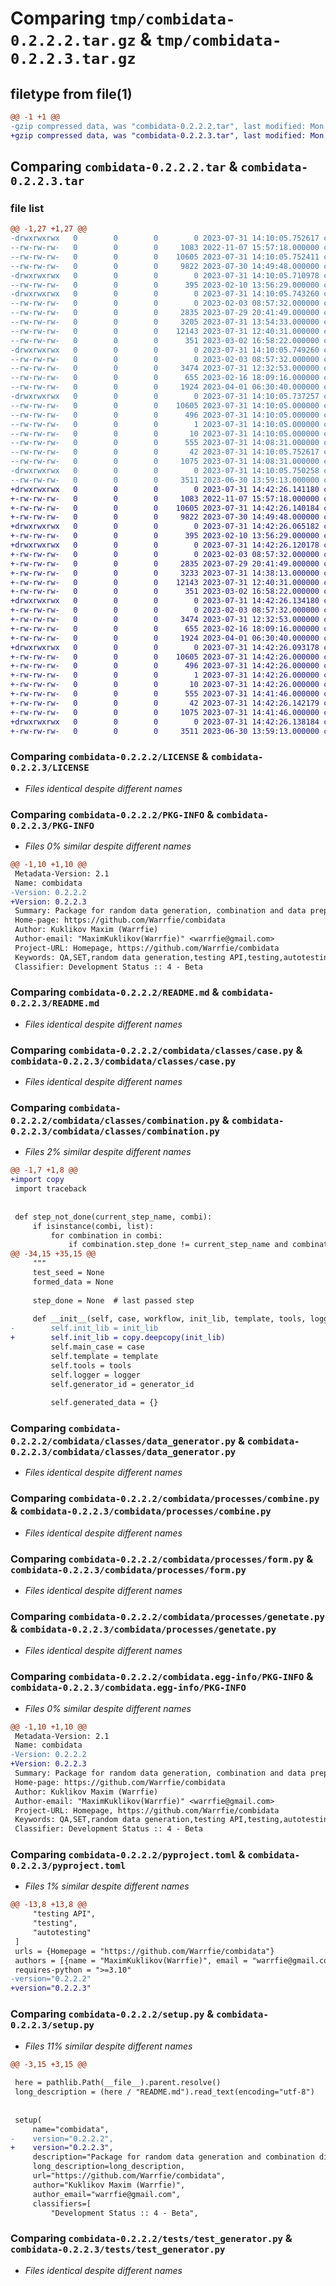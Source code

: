 # Comparing `tmp/combidata-0.2.2.2.tar.gz` & `tmp/combidata-0.2.2.3.tar.gz`

## filetype from file(1)

```diff
@@ -1 +1 @@
-gzip compressed data, was "combidata-0.2.2.2.tar", last modified: Mon Jul 31 14:10:05 2023, max compression
+gzip compressed data, was "combidata-0.2.2.3.tar", last modified: Mon Jul 31 14:42:26 2023, max compression
```

## Comparing `combidata-0.2.2.2.tar` & `combidata-0.2.2.3.tar`

### file list

```diff
@@ -1,27 +1,27 @@
-drwxrwxrwx   0        0        0        0 2023-07-31 14:10:05.752617 combidata-0.2.2.2/
--rw-rw-rw-   0        0        0     1083 2022-11-07 15:57:18.000000 combidata-0.2.2.2/LICENSE
--rw-rw-rw-   0        0        0    10605 2023-07-31 14:10:05.752411 combidata-0.2.2.2/PKG-INFO
--rw-rw-rw-   0        0        0     9822 2023-07-30 14:49:48.000000 combidata-0.2.2.2/README.md
-drwxrwxrwx   0        0        0        0 2023-07-31 14:10:05.710978 combidata-0.2.2.2/combidata/
--rw-rw-rw-   0        0        0      395 2023-02-10 13:56:29.000000 combidata-0.2.2.2/combidata/__init__.py
-drwxrwxrwx   0        0        0        0 2023-07-31 14:10:05.743260 combidata-0.2.2.2/combidata/classes/
--rw-rw-rw-   0        0        0        0 2023-02-03 08:57:32.000000 combidata-0.2.2.2/combidata/classes/__init__.py
--rw-rw-rw-   0        0        0     2835 2023-07-29 20:41:49.000000 combidata-0.2.2.2/combidata/classes/case.py
--rw-rw-rw-   0        0        0     3205 2023-07-31 13:54:33.000000 combidata-0.2.2.2/combidata/classes/combination.py
--rw-rw-rw-   0        0        0    12143 2023-07-31 12:40:31.000000 combidata-0.2.2.2/combidata/classes/data_generator.py
--rw-rw-rw-   0        0        0      351 2023-03-02 16:58:22.000000 combidata-0.2.2.2/combidata/classes/process.py
-drwxrwxrwx   0        0        0        0 2023-07-31 14:10:05.749260 combidata-0.2.2.2/combidata/processes/
--rw-rw-rw-   0        0        0        0 2023-02-03 08:57:32.000000 combidata-0.2.2.2/combidata/processes/__init__.py
--rw-rw-rw-   0        0        0     3474 2023-07-31 12:32:53.000000 combidata-0.2.2.2/combidata/processes/combine.py
--rw-rw-rw-   0        0        0      655 2023-02-16 18:09:16.000000 combidata-0.2.2.2/combidata/processes/form.py
--rw-rw-rw-   0        0        0     1924 2023-04-01 06:30:40.000000 combidata-0.2.2.2/combidata/processes/genetate.py
-drwxrwxrwx   0        0        0        0 2023-07-31 14:10:05.737257 combidata-0.2.2.2/combidata.egg-info/
--rw-rw-rw-   0        0        0    10605 2023-07-31 14:10:05.000000 combidata-0.2.2.2/combidata.egg-info/PKG-INFO
--rw-rw-rw-   0        0        0      496 2023-07-31 14:10:05.000000 combidata-0.2.2.2/combidata.egg-info/SOURCES.txt
--rw-rw-rw-   0        0        0        1 2023-07-31 14:10:05.000000 combidata-0.2.2.2/combidata.egg-info/dependency_links.txt
--rw-rw-rw-   0        0        0       10 2023-07-31 14:10:05.000000 combidata-0.2.2.2/combidata.egg-info/top_level.txt
--rw-rw-rw-   0        0        0      555 2023-07-31 14:08:31.000000 combidata-0.2.2.2/pyproject.toml
--rw-rw-rw-   0        0        0       42 2023-07-31 14:10:05.752617 combidata-0.2.2.2/setup.cfg
--rw-rw-rw-   0        0        0     1075 2023-07-31 14:08:31.000000 combidata-0.2.2.2/setup.py
-drwxrwxrwx   0        0        0        0 2023-07-31 14:10:05.750258 combidata-0.2.2.2/tests/
--rw-rw-rw-   0        0        0     3511 2023-06-30 13:59:13.000000 combidata-0.2.2.2/tests/test_generator.py
+drwxrwxrwx   0        0        0        0 2023-07-31 14:42:26.141180 combidata-0.2.2.3/
+-rw-rw-rw-   0        0        0     1083 2022-11-07 15:57:18.000000 combidata-0.2.2.3/LICENSE
+-rw-rw-rw-   0        0        0    10605 2023-07-31 14:42:26.140184 combidata-0.2.2.3/PKG-INFO
+-rw-rw-rw-   0        0        0     9822 2023-07-30 14:49:48.000000 combidata-0.2.2.3/README.md
+drwxrwxrwx   0        0        0        0 2023-07-31 14:42:26.065182 combidata-0.2.2.3/combidata/
+-rw-rw-rw-   0        0        0      395 2023-02-10 13:56:29.000000 combidata-0.2.2.3/combidata/__init__.py
+drwxrwxrwx   0        0        0        0 2023-07-31 14:42:26.120178 combidata-0.2.2.3/combidata/classes/
+-rw-rw-rw-   0        0        0        0 2023-02-03 08:57:32.000000 combidata-0.2.2.3/combidata/classes/__init__.py
+-rw-rw-rw-   0        0        0     2835 2023-07-29 20:41:49.000000 combidata-0.2.2.3/combidata/classes/case.py
+-rw-rw-rw-   0        0        0     3233 2023-07-31 14:38:13.000000 combidata-0.2.2.3/combidata/classes/combination.py
+-rw-rw-rw-   0        0        0    12143 2023-07-31 12:40:31.000000 combidata-0.2.2.3/combidata/classes/data_generator.py
+-rw-rw-rw-   0        0        0      351 2023-03-02 16:58:22.000000 combidata-0.2.2.3/combidata/classes/process.py
+drwxrwxrwx   0        0        0        0 2023-07-31 14:42:26.134180 combidata-0.2.2.3/combidata/processes/
+-rw-rw-rw-   0        0        0        0 2023-02-03 08:57:32.000000 combidata-0.2.2.3/combidata/processes/__init__.py
+-rw-rw-rw-   0        0        0     3474 2023-07-31 12:32:53.000000 combidata-0.2.2.3/combidata/processes/combine.py
+-rw-rw-rw-   0        0        0      655 2023-02-16 18:09:16.000000 combidata-0.2.2.3/combidata/processes/form.py
+-rw-rw-rw-   0        0        0     1924 2023-04-01 06:30:40.000000 combidata-0.2.2.3/combidata/processes/genetate.py
+drwxrwxrwx   0        0        0        0 2023-07-31 14:42:26.093178 combidata-0.2.2.3/combidata.egg-info/
+-rw-rw-rw-   0        0        0    10605 2023-07-31 14:42:26.000000 combidata-0.2.2.3/combidata.egg-info/PKG-INFO
+-rw-rw-rw-   0        0        0      496 2023-07-31 14:42:26.000000 combidata-0.2.2.3/combidata.egg-info/SOURCES.txt
+-rw-rw-rw-   0        0        0        1 2023-07-31 14:42:26.000000 combidata-0.2.2.3/combidata.egg-info/dependency_links.txt
+-rw-rw-rw-   0        0        0       10 2023-07-31 14:42:26.000000 combidata-0.2.2.3/combidata.egg-info/top_level.txt
+-rw-rw-rw-   0        0        0      555 2023-07-31 14:41:46.000000 combidata-0.2.2.3/pyproject.toml
+-rw-rw-rw-   0        0        0       42 2023-07-31 14:42:26.142179 combidata-0.2.2.3/setup.cfg
+-rw-rw-rw-   0        0        0     1075 2023-07-31 14:41:46.000000 combidata-0.2.2.3/setup.py
+drwxrwxrwx   0        0        0        0 2023-07-31 14:42:26.138184 combidata-0.2.2.3/tests/
+-rw-rw-rw-   0        0        0     3511 2023-06-30 13:59:13.000000 combidata-0.2.2.3/tests/test_generator.py
```

### Comparing `combidata-0.2.2.2/LICENSE` & `combidata-0.2.2.3/LICENSE`

 * *Files identical despite different names*

### Comparing `combidata-0.2.2.2/PKG-INFO` & `combidata-0.2.2.3/PKG-INFO`

 * *Files 0% similar despite different names*

```diff
@@ -1,10 +1,10 @@
 Metadata-Version: 2.1
 Name: combidata
-Version: 0.2.2.2
+Version: 0.2.2.3
 Summary: Package for random data generation, combination and data prepare for tests
 Home-page: https://github.com/Warrfie/combidata
 Author: Kuklikov Maxim (Warrfie)
 Author-email: "MaximKuklikov(Warrfie)" <warrfie@gmail.com>
 Project-URL: Homepage, https://github.com/Warrfie/combidata
 Keywords: QA,SET,random data generation,testing API,testing,autotesting
 Classifier: Development Status :: 4 - Beta
```

### Comparing `combidata-0.2.2.2/README.md` & `combidata-0.2.2.3/README.md`

 * *Files identical despite different names*

### Comparing `combidata-0.2.2.2/combidata/classes/case.py` & `combidata-0.2.2.3/combidata/classes/case.py`

 * *Files identical despite different names*

### Comparing `combidata-0.2.2.2/combidata/classes/combination.py` & `combidata-0.2.2.3/combidata/classes/combination.py`

 * *Files 2% similar despite different names*

```diff
@@ -1,7 +1,8 @@
+import copy
 import traceback
 
 
 def step_not_done(current_step_name, combi):
     if isinstance(combi, list):
         for combination in combi:
             if combination.step_done != current_step_name and combination.step_done != "STOP":
@@ -34,15 +35,15 @@
     """
     test_seed = None
     formed_data = None
 
     step_done = None  # last passed step
 
     def __init__(self, case, workflow, init_lib, template, tools, logger, generator_id):
-        self.init_lib = init_lib
+        self.init_lib = copy.deepcopy(init_lib)
         self.main_case = case
         self.template = template
         self.tools = tools
         self.logger = logger
         self.generator_id = generator_id
 
         self.generated_data = {}
```

### Comparing `combidata-0.2.2.2/combidata/classes/data_generator.py` & `combidata-0.2.2.3/combidata/classes/data_generator.py`

 * *Files identical despite different names*

### Comparing `combidata-0.2.2.2/combidata/processes/combine.py` & `combidata-0.2.2.3/combidata/processes/combine.py`

 * *Files identical despite different names*

### Comparing `combidata-0.2.2.2/combidata/processes/form.py` & `combidata-0.2.2.3/combidata/processes/form.py`

 * *Files identical despite different names*

### Comparing `combidata-0.2.2.2/combidata/processes/genetate.py` & `combidata-0.2.2.3/combidata/processes/genetate.py`

 * *Files identical despite different names*

### Comparing `combidata-0.2.2.2/combidata.egg-info/PKG-INFO` & `combidata-0.2.2.3/combidata.egg-info/PKG-INFO`

 * *Files 0% similar despite different names*

```diff
@@ -1,10 +1,10 @@
 Metadata-Version: 2.1
 Name: combidata
-Version: 0.2.2.2
+Version: 0.2.2.3
 Summary: Package for random data generation, combination and data prepare for tests
 Home-page: https://github.com/Warrfie/combidata
 Author: Kuklikov Maxim (Warrfie)
 Author-email: "MaximKuklikov(Warrfie)" <warrfie@gmail.com>
 Project-URL: Homepage, https://github.com/Warrfie/combidata
 Keywords: QA,SET,random data generation,testing API,testing,autotesting
 Classifier: Development Status :: 4 - Beta
```

### Comparing `combidata-0.2.2.2/pyproject.toml` & `combidata-0.2.2.3/pyproject.toml`

 * *Files 1% similar despite different names*

```diff
@@ -13,8 +13,8 @@
     "testing API",
     "testing",
     "autotesting"
 ]
 urls = {Homepage = "https://github.com/Warrfie/combidata"}
 authors = [{name = "MaximKuklikov(Warrfie)", email = "warrfie@gmail.com"}]
 requires-python = ">=3.10"
-version="0.2.2.2"
+version="0.2.2.3"
```

### Comparing `combidata-0.2.2.2/setup.py` & `combidata-0.2.2.3/setup.py`

 * *Files 11% similar despite different names*

```diff
@@ -3,15 +3,15 @@
 
 here = pathlib.Path(__file__).parent.resolve()
 long_description = (here / "README.md").read_text(encoding="utf-8")
 
 
 setup(
     name="combidata",
-    version="0.2.2.2",
+    version="0.2.2.3",
     description="Package for random data generation and combination different cases",
     long_description=long_description,
     url="https://github.com/Warrfie/combidata",
     author="Kuklikov Maxim (Warrfie)",
     author_email="warrfie@gmail.com",
     classifiers=[
         "Development Status :: 4 - Beta",
```

### Comparing `combidata-0.2.2.2/tests/test_generator.py` & `combidata-0.2.2.3/tests/test_generator.py`

 * *Files identical despite different names*

